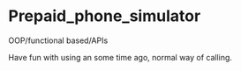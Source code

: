 # Prepaid_phone_simulator

OOP/functional based/APIs

Have fun with using an some time ago, normal way of calling.
